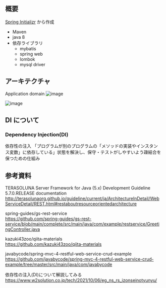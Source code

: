 ## 概要

[Spring Initializr](https://start.spring.io/) から作成

- Maven
- java 8
- 依存ライブラリ
  - mybatis
  - spring web
  - lombok
  - mysql driver

## アーキテクチャ

Application
domain
![image](https://user-images.githubusercontent.com/54203719/138185560-89b0c99f-7e5d-470c-82c3-546d67cc95cf.png)

![image](https://user-images.githubusercontent.com/54203719/138185503-0c6adc1a-8653-4f93-b409-2d8f75665fa3.png)

## DI について

### Dependency Injection(DI)

依存性の注入
「プログラムが別のプログラムの「メソッドの実装やインスタンス変数」に依存している」状態を解決し、保守・テストがしやすいよう疎結合を保つための仕組み

## 参考資料

TERASOLUNA Server Framework for Java (5.x) Development Guideline 5.7.0.RELEASE documentation
http://terasolunaorg.github.io/guideline/current/ja/ArchitectureInDetail/WebServiceDetail/REST.html#restaboutresourceorientedarchitecture

spring-guides/gs-rest-service  
https://github.com/spring-guides/gs-rest-service/blob/main/complete/src/main/java/com/example/restservice/GreetingController.java

kazuki43zoo/qiita-materials  
https://github.com/kazuki43zoo/qiita-materials

javabycode/spring-mvc-4-restful-web-service-crud-example
https://github.com/javabycode/spring-mvc-4-restful-web-service-crud-example/tree/master/src/main/java/com/javabycode

依存性の注入(DI)について解説してみる  
https://www.w2solution.co.jp/tech/2021/10/06/eg_ns_rs_izonseinotyunyu/
